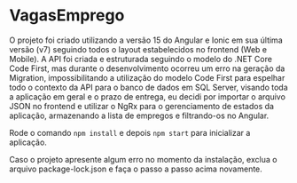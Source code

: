 # VagasEmprego

O projeto foi criado utilizando a versão 15 do Angular e Ionic em sua última versão (v7) seguindo todos o layout estabelecidos no frontend (Web e Mobile). A API foi criada e estruturada seguindo o modelo do .NET Core Code First, mas durante o desenvolvimento ocorreu um erro na geração da Migration, impossibilitando a utilização do modelo Code First para espelhar todo o contexto da API para o banco de dados em SQL Server, visando toda a aplicação em geral e o prazo de entrega, eu decidi por importar o arquivo JSON no frontend e utilizar o NgRx para o gerenciamento de estados da aplicação, armazenando a lista de empregos e filtrando-os no Angular.

Rode o comando `npm install` e depois `npm start` para inicializar a aplicação.

Caso o projeto apresente algum erro no momento da instalação, exclua o arquivo package-lock.json e faça o passo a passo acima novamente.
